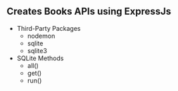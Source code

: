 ## Creates Books APIs using ExpressJs

- Third-Party Packages
  - nodemon
  - sqlite
  - sqlite3
- SQLite Methods
  - all()
  - get()
  - run()
